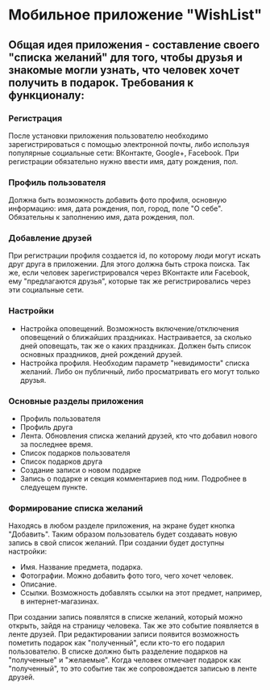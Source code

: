 Мобильное приложение "WishList"
========================
Общая идея приложения - составление своего "списка желаний" для того, 
чтобы друзья и знакомые могли узнать, что человек хочет получить в подарок.
Требования к функционалу:
---------------------------
### Регистрация ###
После установки приложения пользователю необходимо зарегистрироваться с помощью электронной почты, либо используя популярные
социальные сети: ВКонтакте, Google+, Facebook.
При регистрации обязательно нужно ввести имя, дату рождения, пол.
### Профиль пользователя ###
Должна быть возможность добавить фото профиля, основную информацию: имя, дата рождения, пол, город,
поле "О себе". Обязательны к заполнению имя, дата рождения, пол.
### Добавление друзей ###
При регистрации профиля создается id, по которому люди могут искать друг друга в приложении. Для этого должна
быть строка поиска. Так же, если человек зарегистрировался через ВКонтакте или Facebook, ему "предлагаются друзья",
которые так же регистрировались через эти социальные сети.
### Настройки ###
+ Настройка оповещений. Возможность включение/отключения оповещений о ближайших праздниках. Настраивается, за сколько дней оповещать, так же о каких праздниках. Должен быть список основных праздников, дней рождений друзей.
+ Настройка профиля. Необходим параметр "невидимости" списка желаний. Либо он публичный, либо просматривать его могут только друзья.


### Основные разделы приложения ###

+ Профиль пользователя
+ Профиль друга
+ Лента. Обновления списка желаний друзей, кто что добавил нового за последнее время.
+ Список подарков пользователя
+ Список подарков друга
+ Создание записи о новом подарке
+ Запись о подарке и секция комментариев под ним. Подробнее в следуещем пункте.

### Формирование списка желаний ###
Находясь в любом разделе приложения, на экране будет кнопка "Добавить". 
Таким образом пользователь будет создавать новую запись в свой список желаний.
При создании будет доступны настройки: 
+ Имя. Название предмета, подарка.
+ Фотографии. Можно добавить фото того, чего хочет человек.
+ Описание. 
+ Ссылки. Возможность добавлять ссылки на этот предмет, например, в интернет-магазинах.

При создании запись появлятся в списке желаний, который
можно открыть, зайдя на страницу человека. Так же это событие появляется в ленте друзей.
При редактировании записи появится возможность пометить подарок как "полученный", если кто-то
его подарил пользователю.
В списке должно быть разделение подарков на "полученные" и "желаемые".
Когда человек отмечает подарок как "полученный", то это событие так же
сопровождается записью в ленте друзей.


